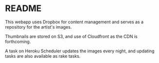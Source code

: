 # README

This webapp uses Dropbox for content management and serves as a repository for the artist's images. 

Thumbnails are stored on S3, and use of Cloudfront as the CDN is forthcoming.

A task on Heroku Scheduler updates the images every night, and updating tasks are also available as rake tasks.
